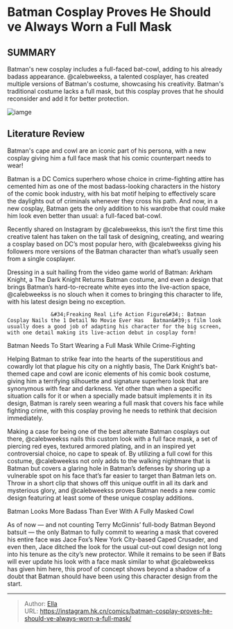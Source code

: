 # Batman Cosplay Proves He Should ve Always Worn a Full Mask


## SUMMARY 



  Batman&#39;s new cosplay includes a full-faced bat-cowl, adding to his already badass appearance.   @calebweekss, a talented cosplayer, has created multiple versions of Batman&#39;s costume, showcasing his creativity.   Batman&#39;s traditional costume lacks a full mask, but this cosplay proves that he should reconsider and add it for better protection.  

![iamge](https://static1.srcdn.com/wordpress/wp-content/uploads/2023/12/batman-with-a-full-face-mask.jpg)

## Literature Review

Batman&#39;s cape and cowl are an iconic part of his persona, with a new cosplay giving him a full face mask that his comic counterpart needs to wear!




Batman is a DC Comics superhero whose choice in crime-fighting attire has cemented him as one of the most badass-looking characters in the history of the comic book industry, with his bat motif helping to effectively scare the daylights out of criminals whenever they cross his path. And now, in a new cosplay, Batman gets the only addition to his wardrobe that could make him look even better than usual: a full-faced bat-cowl.




Recently shared on Instagram by @calebweekss, this isn’t the first time this creative talent has taken on the tall task of designing, creating, and wearing a cosplay based on DC’s most popular hero, with @calebweekss giving his followers more versions of the Batman character than what’s usually seen from a single cosplayer.


 

Dressing in a suit hailing from the video game world of Batman: Arkham Knight, a The Dark Knight Returns Batman costume, and even a design that brings Batman’s hard-to-recreate white eyes into the live-action space, @calebweekss is no slouch when it comes to bringing this character to life, with his latest design being no exception.

                  &#34;Freaking Real Life Action Figure&#34;: Batman Cosplay Nails the 1 Detail No Movie Ever Has   Batman&#39;s film look usually does a good job of adapting his character for the big screen, with one detail making its live-action debut in cosplay form!   





 Batman Needs To Start Wearing a Full Mask While Crime-Fighting 

 

Helping Batman to strike fear into the hearts of the superstitious and cowardly lot that plague his city on a nightly basis, The Dark Knight’s bat-themed cape and cowl are iconic elements of his comic book costume, giving him a terrifying silhouette and signature superhero look that are synonymous with fear and darkness. Yet other than when a specific situation calls for it or when a specially made batsuit implements it in its design, Batman is rarely seen wearing a full mask that covers his face while fighting crime, with this cosplay proving he needs to rethink that decision immediately.

Making a case for being one of the best alternate Batman cosplays out there, @calebweekss nails this custom look with a full face mask, a set of piercing red eyes, textured armored plating, and in an inspired yet controversial choice, no cape to speak of. By utilizing a full cowl for this costume, @calebweekss not only adds to the walking nightmare that is Batman but covers a glaring hole in Batman’s defenses by shoring up a vulnerable spot on his face that’s far easier to target than Batman lets on. Throw in a short clip that shows off this unique outfit in all its dark and mysterious glory, and @calebweekss proves Batman needs a new comic design featuring at least some of these unique cosplay additions.






 Batman Looks More Badass Than Ever With A Fully Masked Cowl 
          

As of now — and not counting Terry McGinnis’ full-body Batman Beyond batsuit — the only Batman to fully commit to wearing a mask that covered his entire face was Jace Fox’s New York City-based Caped Crusader, and even then, Jace ditched the look for the usual cut-out cowl design not long into his tenure as the city’s new protector. While it remains to be seen if Bats will ever update his look with a face mask similar to what @calebweekss has given him here, this proof of concept shows beyond a shadow of a doubt that Batman should have been using this character design from the start.



---

> Author: [Ella](https://instagram.hk.cn/)  
> URL: https://instagram.hk.cn/comics/batman-cosplay-proves-he-should-ve-always-worn-a-full-mask/  

